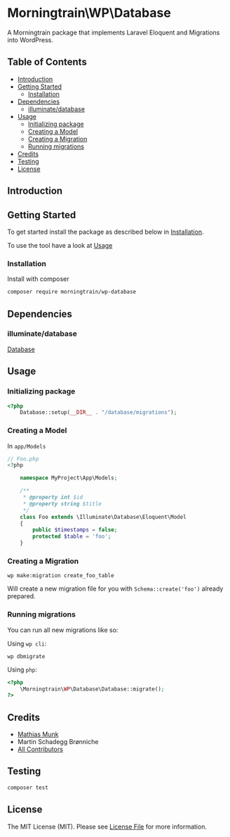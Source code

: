 # Morningtrain\WP\Database

A Morningtrain package that implements Laravel Eloquent and Migrations into WordPress.

## Table of Contents

- [Introduction](#introduction)
- [Getting Started](#getting-started)
    - [Installation](#installation)
- [Dependencies](#dependencies)
    - [illuminate/database](#illuminatedatabase)
- [Usage](#usage)
  - [Initializing package](#initializing-package)
  - [Creating a Model](#creating-a-model)
  - [Creating a Migration](#creating-a-migration)
  - [Running migrations](#running-migrations)
- [Credits](#credits)
- [Testing](#testing)
- [License](#license)

## Introduction

## Getting Started

To get started install the package as described below in [Installation](#installation).

To use the tool have a look at [Usage](#usage)

### Installation

Install with composer

```bash
composer require morningtrain/wp-database
```

## Dependencies

### illuminate/database

[Database](https://laravel.com/docs/database)

## Usage

### Initializing package

```php
<?php
    Database::setup(__DIR__ . "/database/migrations");
```

### Creating a Model

In `app/Models`

```php
// Foo.php
<?php

    namespace MyProject\App\Models;

    /**
     * @property int $id
     * @property string $title
     */
    class Foo extends \Illuminate\Database\Eloquent\Model
    {
        public $timestamps = false;
        protected $table = 'foo';
    }
```

### Creating a Migration

```shell
wp make:migration create_foo_table
```

Will create a new migration file for you with `Schema::create('foo')` already prepared.

### Running migrations

You can run all new migrations like so:

Using `wp cli`:

```shell
wp dbmigrate
```

Using `php`:

```php
<?php
    \Morningtrain\WP\Database\Database::migrate();
?>
```

## Credits

- [Mathias Munk](https://github.com/mrmoeg)
- Martin Schadegg Brønniche
- [All Contributors](../../contributors)

## Testing

```bash
composer test
```

## License

The MIT License (MIT). Please see [License File](LICENSE) for more information.

